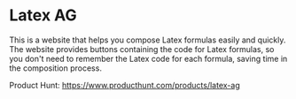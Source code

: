 # Latex AG
This is a website that helps you compose Latex formulas easily and quickly. The website provides buttons containing the code for Latex formulas, so you don't need to remember the Latex code for each formula, saving time in the composition process.

Product Hunt: https://www.producthunt.com/products/latex-ag

